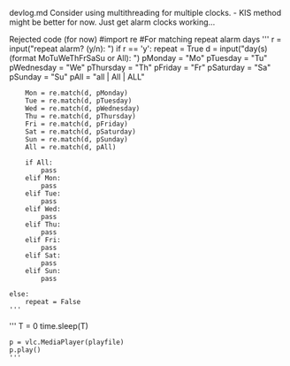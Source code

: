devlog.md
Consider using multithreading for multiple clocks.
	- KIS method might be better for now. Just get alarm clocks working...
	
Rejected code (for now)
#import re   #For matching repeat alarm days
    '''
    r = input("repeat alarm? (y/n): ")
    if r == 'y':
        repeat = True
        d = input("day(s) (format MoTuWeThFrSaSu or All): ")
        pMonday = "Mo"
        pTuesday = "Tu"
        pWednesday = "We"
        pThursday = "Th"
        pFriday = "Fr"
        pSaturday = "Sa"
        pSunday = "Su"
        pAll = "all | All | ALL"

        Mon = re.match(d, pMonday)
        Tue = re.match(d, pTuesday)
        Wed = re.match(d, pWednesday)
        Thu = re.match(d, pThursday)
        Fri = re.match(d, pFriday)
        Sat = re.match(d, pSaturday)
        Sun = re.match(d, pSunday)
        All = re.match(d, pAll)

        if All:
            pass
        elif Mon:
            pass
        elif Tue:
            pass
        elif Wed:
            pass
        elif Thu:
            pass
        elif Fri:
            pass
        elif Sat:
            pass
        elif Sun:
            pass

    else:
        repeat = False
    '''

   '''
    T = 0
    time.sleep(T)

    p = vlc.MediaPlayer(playfile)
    p.play()
    '''
